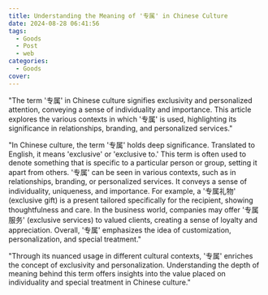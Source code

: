 ```yaml
---
title: Understanding the Meaning of '专属' in Chinese Culture
date: 2024-08-28 06:41:56
tags:
  - Goods
  - Post
  - web
categories:
  - Goods
cover:
---
```


"The term '专属' in Chinese culture signifies exclusivity and personalized attention, conveying a sense of individuality and importance. This article explores the various contexts in which '专属' is used, highlighting its significance in relationships, branding, and personalized services."

"In Chinese culture, the term '专属' holds deep significance. Translated to English, it means 'exclusive' or 'exclusive to.' This term is often used to denote something that is specific to a particular person or group, setting it apart from others. '专属' can be seen in various contexts, such as in relationships, branding, or personalized services. It conveys a sense of individuality, uniqueness, and importance. For example, a '专属礼物' (exclusive gift) is a present tailored specifically for the recipient, showing thoughtfulness and care. In the business world, companies may offer '专属服务' (exclusive services) to valued clients, creating a sense of loyalty and appreciation. Overall, '专属' emphasizes the idea of customization, personalization, and special treatment."

"Through its nuanced usage in different cultural contexts, '专属' enriches the concept of exclusivity and personalization. Understanding the depth of meaning behind this term offers insights into the value placed on individuality and special treatment in Chinese culture."
